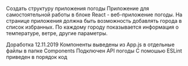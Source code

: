 Создать структуру приложения погоды
Приложение для самостоятельной работы в блоке React - веб-приложение погоды.
На странице приложения должна быть возможность добавлять города в список избранных.
По каждому городу показывается информация о температуре, ветре, другие параметры.

Доработка 12.11.2019
 Компоненты выведены из App.js в отдельные файлы в папке Components
 Подключен API погоды
 С помошью ESLint приведен в порядок код